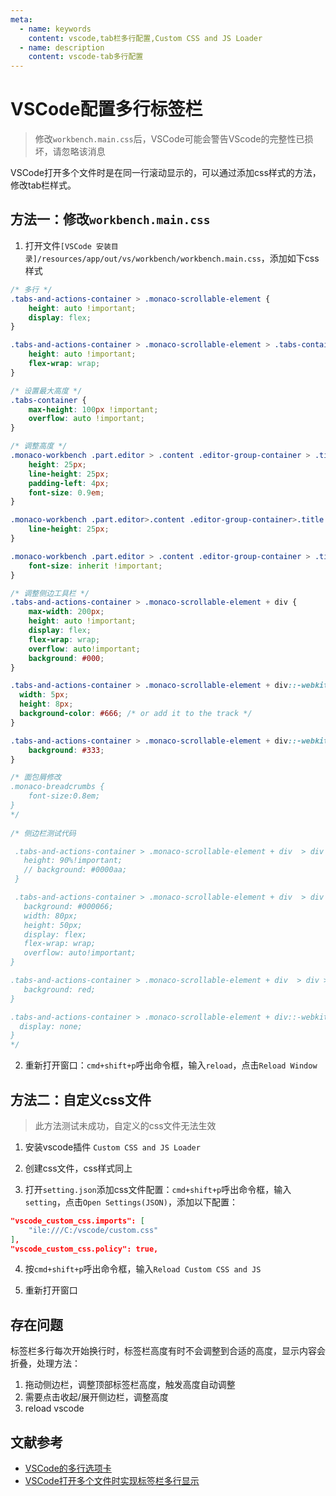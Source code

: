 ```yaml
---
meta:
  - name: keywords
    content: vscode,tab栏多行配置,Custom CSS and JS Loader
  - name: description
    content: vscode-tab多行配置
---
```


# VSCode配置多行标签栏

> 修改`workbench.main.css`后，VSCode可能会警告VScode的完整性已损坏，请忽略该消息

VSCode打开多个文件时是在同一行滚动显示的，可以通过添加css样式的方法，修改tab栏样式。

## 方法一：修改`workbench.main.css`

1. 打开文件`[VSCode 安装目录]/resources/app/out/vs/workbench/workbench.main.css`，添加如下css样式

```css
/* 多行 */
.tabs-and-actions-container > .monaco-scrollable-element {
	height: auto !important;
	display: flex;
}

.tabs-and-actions-container > .monaco-scrollable-element > .tabs-container {
	height: auto !important;
	flex-wrap: wrap;
}

/* 设置最大高度 */
.tabs-container {
	max-height: 100px !important;
	overflow: auto !important;
}

/* 调整高度 */
.monaco-workbench .part.editor > .content .editor-group-container > .title .tabs-container > .tab {
	height: 25px;
	line-height: 25px;
	padding-left: 4px;
	font-size: 0.9em;
}

.monaco-workbench .part.editor>.content .editor-group-container>.title .tabs-container>.tab .tab-label {
	line-height: 25px;
}

.monaco-workbench .part.editor > .content .editor-group-container > .title .tabs-container > .tab .label-name {
	font-size: inherit !important;
}

/* 调整侧边工具栏 */
.tabs-and-actions-container > .monaco-scrollable-element + div {
	max-width: 200px;
	height: auto !important;
	display: flex;
	flex-wrap: wrap;
	overflow: auto!important;
	background: #000;
}

.tabs-and-actions-container > .monaco-scrollable-element + div::-webkit-scrollbar {
  width: 5px;
  height: 8px;
  background-color: #666; /* or add it to the track */
}

.tabs-and-actions-container > .monaco-scrollable-element + div::-webkit-scrollbar-thumb {
    background: #333;
}

/* 面包屑修改
.monaco-breadcrumbs {
	font-size:0.8em;
}
*/
 
/* 侧边栏测试代码

 .tabs-and-actions-container > .monaco-scrollable-element + div  > div  {
   height: 90%!important;
   // background: #0000aa;
 }

 .tabs-and-actions-container > .monaco-scrollable-element + div  > div > div{
   background: #000066;
   width: 80px;
   height: 50px;
   display: flex;
   flex-wrap: wrap;
   overflow: auto!important;
}

.tabs-and-actions-container > .monaco-scrollable-element + div  > div > div  div{
   background: red;
}

.tabs-and-actions-container > .monaco-scrollable-element + div::-webkit-scrollbar {
  display: none;
} 
*/

```

2. 重新打开窗口：`cmd+shift+p`呼出命令框，输入`reload`，点击`Reload Window`

<ImgWithBase src="/sharp/vscode-multi-column.webp" alt="vscode-multi-column" style="width:100%"/>

## 方法二：自定义css文件

> 此方法测试未成功，自定义的css文件无法生效

1. 安装vscode插件 `Custom CSS and JS Loader`

2. 创建css文件，css样式同上

3. 打开`setting.json`添加css文件配置：`cmd+shift+p`呼出命令框，输入`setting`，点击`Open Settings(JSON)`，添加以下配置：

```json
"vscode_custom_css.imports": [
    "ile:///C:/vscode/custom.css"
],
"vscode_custom_css.policy": true,
```

4. 按`cmd+shift+p`呼出命令框，输入`Reload Custom CSS and JS`

5. 重新打开窗口

## 存在问题

标签栏多行每次开始换行时，标签栏高度有时不会调整到合适的高度，显示内容会折叠，处理方法：

1. 拖动侧边栏，调整顶部标签栏高度，触发高度自动调整
2. 需要点击收起/展开侧边栏，调整高度
3. reload vscode

## 文献参考

* [VSCode的多行选项卡](https://qastack.cn/programming/42462777/multirow-tabs-for-vscode)
* [VSCode打开多个文件时实现标签栏多行显示](https://blog.csdn.net/tangyang8941/article/details/107169763)